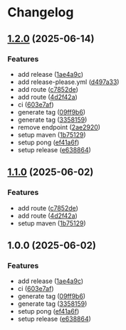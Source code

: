 # Changelog

## [1.2.0](https://github.com/Lfmpaes/java-ping/compare/v1.1.0...v1.2.0) (2025-06-14)


### Features

* add release ([1ae4a9c](https://github.com/Lfmpaes/java-ping/commit/1ae4a9cc45e3b690becc0a748adb90db3223baf1))
* add release-please.yml ([d497a33](https://github.com/Lfmpaes/java-ping/commit/d497a33e3d19a10c8a60565a82afc1733b1cd710))
* add route ([c7852de](https://github.com/Lfmpaes/java-ping/commit/c7852def1b11e3262cdb1df55b063c6874eb1afd))
* add route ([4d2f42a](https://github.com/Lfmpaes/java-ping/commit/4d2f42a8670dcc3a84131c2f2ddbc64437393904))
* ci ([603e7af](https://github.com/Lfmpaes/java-ping/commit/603e7af46958b74025d1205e40bb8ca85852ff4e))
* generate tag ([09ff9b6](https://github.com/Lfmpaes/java-ping/commit/09ff9b69a2063d8fccc6e5171b9a690705ea9e16))
* generate tag ([3358159](https://github.com/Lfmpaes/java-ping/commit/3358159700873408fc5c4fd53a2aa174ce2d1617))
* remove endpoint ([2ae2920](https://github.com/Lfmpaes/java-ping/commit/2ae2920cae22a4759944ce0dcde0688b8bf80365))
* setup maven ([1b75129](https://github.com/Lfmpaes/java-ping/commit/1b7512993630a5dcf5232d0f442a9abe2c5aad0b))
* setup pong ([ef41a6f](https://github.com/Lfmpaes/java-ping/commit/ef41a6f1f76565ca6b628a70ff4ccc8f69648e1c))
* setup release ([e638864](https://github.com/Lfmpaes/java-ping/commit/e638864a9c14444d4a48c082625fb2c1ce593334))

## [1.1.0](https://github.com/acnaweb/java-ping/compare/v1.0.0...v1.1.0) (2025-06-02)


### Features

* add route ([c7852de](https://github.com/acnaweb/java-ping/commit/c7852def1b11e3262cdb1df55b063c6874eb1afd))
* add route ([4d2f42a](https://github.com/acnaweb/java-ping/commit/4d2f42a8670dcc3a84131c2f2ddbc64437393904))
* setup maven ([1b75129](https://github.com/acnaweb/java-ping/commit/1b7512993630a5dcf5232d0f442a9abe2c5aad0b))

## 1.0.0 (2025-06-02)


### Features

* add release ([1ae4a9c](https://github.com/acnaweb/java-ping/commit/1ae4a9cc45e3b690becc0a748adb90db3223baf1))
* ci ([603e7af](https://github.com/acnaweb/java-ping/commit/603e7af46958b74025d1205e40bb8ca85852ff4e))
* generate tag ([09ff9b6](https://github.com/acnaweb/java-ping/commit/09ff9b69a2063d8fccc6e5171b9a690705ea9e16))
* generate tag ([3358159](https://github.com/acnaweb/java-ping/commit/3358159700873408fc5c4fd53a2aa174ce2d1617))
* setup pong ([ef41a6f](https://github.com/acnaweb/java-ping/commit/ef41a6f1f76565ca6b628a70ff4ccc8f69648e1c))
* setup release ([e638864](https://github.com/acnaweb/java-ping/commit/e638864a9c14444d4a48c082625fb2c1ce593334))
